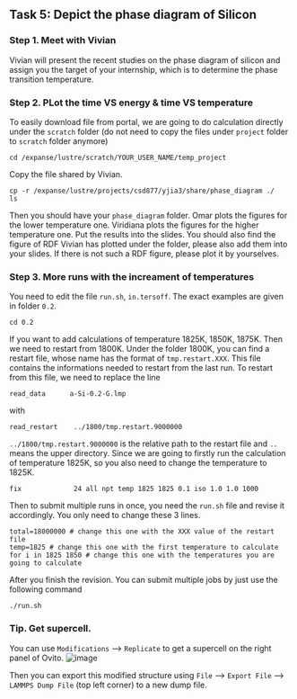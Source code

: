 ## Task 5: Depict the phase diagram of Silicon
### Step 1. Meet with Vivian
Vivian will present the recent studies on the phase diagram of silicon and assign you the target of your internship, which is to determine the phase transition temperature.

### Step 2. PLot the time VS energy & time VS temperature
To easily download file from portal, we are going to do calculation directly under the `scratch` folder (do not need to copy the files under `project` folder to `scratch` folder anymore)

```
cd /expanse/lustre/scratch/YOUR_USER_NAME/temp_project
```
Copy the file shared by Vivian.

```
cp -r /expanse/lustre/projects/csd877/yjia3/share/phase_diagram ./
ls
```
Then you should have your `phase_diagram` folder. 
Omar plots the figures for the lower temperature one.
Viridiana plots the figures for the higher temperature one.
Put the results into the slides. You should also find the figure of RDF Vivian has plotted under the folder, please also add them into your slides. If there is not such a RDF figure, please plot it by yourselves.

### Step 3. More runs with the increament of temperatures
You need to edit the file `run.sh`, `in.tersoff`. The exact examples are given in folder `0.2`. 

```
cd 0.2
```

If you want to add calculations of temperature 1825K, 1850K, 1875K. Then we need to restart from 1800K. Under the folder 1800K, you can find a restart file, whose name has the format of `tmp.restart.XXX`. This file contains the informations needed to restart from the last run. To restart from this file, we need to replace the line 
```
read_data      a-Si-0.2-G.lmp
```
with
```
read_restart    ../1800/tmp.restart.9000000
```
`../1800/tmp.restart.9000000` is the relative path to the restart file and `..` means the upper directory. Since we are going to firstly run the calculation of temperature 1825K, so you also need to change the temperature to 1825K.
```
fix             24 all npt temp 1825 1825 0.1 iso 1.0 1.0 1000
```
Then to submit multiple runs in once, you need the `run.sh` file and revise it accordingly. You only need to change these 3 lines.

```
total=18000000 # change this one with the XXX value of the restart file
temp=1825 # change this one with the first temperature to calculate
for i in 1825 1850 # change this one with the temperatures you are going to calculate
```

After you finish the revision. You can submit multiple jobs by just use the following command

```
./run.sh
```

### Tip. Get supercell.
You can use `Modifications` --> `Replicate` to get a supercell on the right panel of Ovito.
![image](https://github.com/yjia5/Enlace_Training_2024_summer/assets/53623594/e9c55eff-ad61-4408-9ea2-82c185666d59)

Then you can export this modified structure using `File` --> `Export File` --> `LAMMPS Dump File` (top left corner) to a new dump file.







